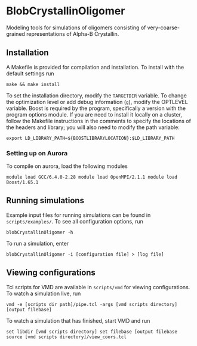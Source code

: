 # BlobCrystallinOligomer

Modeling tools for simulations of oligomers consisting of very-coarse-grained representations of Alpha-B Crystallin.

## Installation

A Makefile is provided for compilation and installation.
To install with the default settings run

`make && make install`

To set the installation directory, modify the `TARGETDIR` variable.
To change the optimization level or add debug information (`g`), modify the OPTLEVEL variable.
Boost is required by the program, specifically a version with the program options module.
If you are need to install it locally on a cluster, follow the Makefile instructions in the comments to specify the locations of the headers and library; you will also need to modify the path variable:

`export LD_LIBRARY_PATH=${BOOSTLIBRARYLOCATION}:$LD_LIBRARY_PATH`

### Setting up on Aurora

To compile on aurora, load the following modules

`
module load GCC/6.4.0-2.28
module load OpenMPI/2.1.1
module load Boost/1.65.1
`

## Running simulations

Example input files for running simulations can be found in `scripts/examples/`.
To see all configuration options, run

`blobCrystallinOligomer -h`

To run a simulation, enter

`blobCrystallinOligomer -i [configuration file] > [log file]`

## Viewing configurations

Tcl scripts for VMD are available in `scripts/vmd` for viewing configurations.
To watch a simulation live, run

`vmd -e [scripts dir path]/pipe.tcl -args [vmd scripts directory] [output filebase]`

To watch a simulation that has finished, start VMD and run

`
set libdir [vmd scripts directory]
set filebase [output filebase
source [vmd scripts directory]/view_coors.tcl
`
